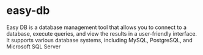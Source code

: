 # easy-db

Easy DB is a database management tool that allows you to connect to a database, execute queries, and view the results in a user-friendly interface. It supports various database systems, including MySQL, PostgreSQL, and Microsoft SQL Server

